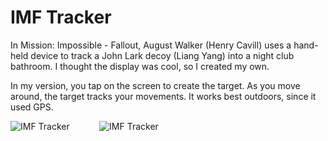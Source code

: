 # IMF Tracker

In Mission: Impossible - Fallout, August Walker (Henry Cavill) uses a hand-held device to track
a John Lark decoy (Liang Yang) into a night club bathroom.  I thought the display was cool, so
I created my own.

In my version, you tap on the screen to create the target.  As you move around, the target tracks
your movements.  It works best outdoors, since it used GPS.

![IMF Tracker](https://github.com/InvaderZim62/IMFTracker/assets/34785252/bdbd9f4d-9dea-4456-9bc6-bfe79b77f182)
&nbsp;&nbsp;&nbsp;&nbsp;&nbsp;&nbsp;&nbsp;&nbsp;&nbsp;&nbsp;
![IMF Tracker](https://github.com/InvaderZim62/IMFTracker/assets/34785252/a1002f43-ebd9-4f38-a513-93b28c0a3f07)
